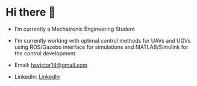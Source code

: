 # Hi there 👋


- I’m currently a Mechatronic Engineering Student 

- I'm currently working with optimal control methods for UAVs and UGVs using ROS/Gazebo interface for simulations and MATLAB/Simulink for the control development
 
- Email: [hsvictor14@gmail.com](mailto:hsvictor14@gmail.com)
 
- LinkedIn: [LinkedIn](https://www.linkedin.com/in/hugo-samuel-victor-santos/)


